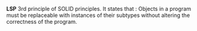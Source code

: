 __LSP__
3rd principle of SOLID principles.
It states that : Objects in a program must be replaceable with instances of their subtypes without altering the correctness of the program.
